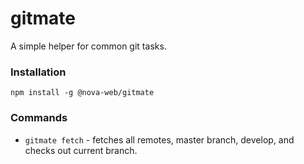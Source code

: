 # gitmate

A simple helper for common git tasks.

### Installation

    npm install -g @nova-web/gitmate

### Commands

- `gitmate fetch` - fetches all remotes, master branch, develop, and checks out current branch.
